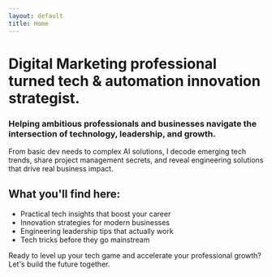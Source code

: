 ```yaml
---
layout: default
title: Home
---
```


# Digital Marketing professional turned tech & automation innovation strategist.

### Helping ambitious professionals and businesses navigate the intersection of technology, leadership, and growth.

From basic dev needs to complex AI solutions, I decode emerging tech trends, share project management secrets, and reveal engineering solutions that drive real business impact.

## What you'll find here:

<ul class="checklist">
    <li>Practical tech insights that boost your career</li>
    <li>Innovation strategies for modern businesses</li>
    <li>Engineering leadership tips that actually work</li>
    <li>Tech tricks before they go mainstream</li>
</ul>

Ready to level up your tech game and accelerate your professional growth? Let's build the future together.
